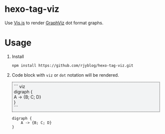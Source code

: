 # hexo-tag-viz

Use [Vis.js](https://github.com/mdaines/viz.js) to render [GraphViz](http://www.graphviz.org/) dot format graphs.

# Usage
1. Install
    ```bash
    npm install https://github.com/rjyblog/hexo-tag-viz.git
    ```
2. Code block with `viz` or `dot` notation will be rendered.
    <div style="border:1px dotted black; background-color: #F2F3F4; padding: 5px;">
        &#96;&#96;&#96; viz <br>
        digraph { <br>
            A -> {B; C; D} <br>
        } <br>
        &#96;&#96;&#96;
    </div>

    ```viz
    digraph {
        A -> {B; C; D}
    }
    ```
